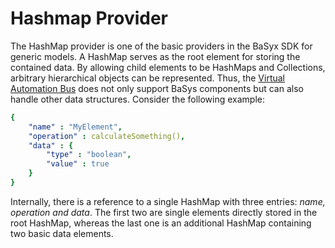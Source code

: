# Hashmap Provider 

The HashMap provider is one of the basic providers in the BaSyx SDK for generic models. A HashMap serves as the root element for storing the contained data. By allowing child elements to be HashMaps and Collections, arbitrary hierarchical objects can be represented. Thus, the [Virtual Automation Bus](../../../vab/index.md) does not only support BaSys components but can also handle other data structures. Consider the following example:

```yaml
{
	"name" : "MyElement",
	"operation" : calculateSomething(),
	"data" : {
		"type" : "boolean",
		"value" : true
	} 
}
```

Internally, there is a reference to a single HashMap with three entries: *name, operation and data*. The first two are single elements directly stored in the root HashMap, whereas the last one is an additional HashMap containing two basic data elements.